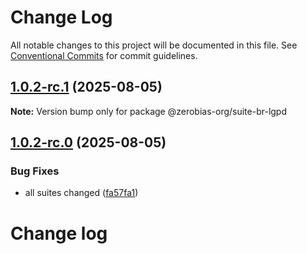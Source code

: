 # Change Log

All notable changes to this project will be documented in this file.
See [Conventional Commits](https://conventionalcommits.org) for commit guidelines.

## [1.0.2-rc.1](https://github.com/zerobias-org/suite/compare/@zerobias-org/suite-br-lgpd@1.0.2-rc.0...@zerobias-org/suite-br-lgpd@1.0.2-rc.1) (2025-08-05)

**Note:** Version bump only for package @zerobias-org/suite-br-lgpd





## [1.0.2-rc.0](https://github.com/zerobias-org/suite/compare/@zerobias-org/suite-br-lgpd@1.0.1...@zerobias-org/suite-br-lgpd@1.0.2-rc.0) (2025-08-05)


### Bug Fixes

* all suites changed ([fa57fa1](https://github.com/zerobias-org/suite/commit/fa57fa1af7628003297df46b2d7740fe95bd2666))





# Change log
